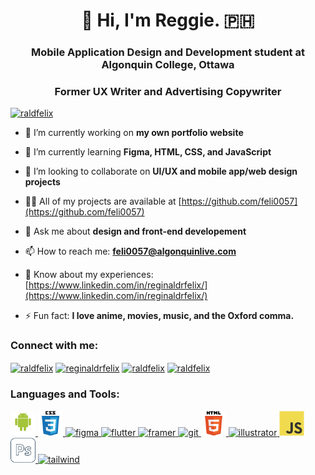 <h1 align="center">👋 Hi, I'm Reggie. 🇵🇭</h1>
<h3 align="center">Mobile Application Design and Development student at Algonquin College, Ottawa</h3>
<h3 align="center">Former UX Writer and Advertising Copywriter</h3>

<p align="left"> <a href="https://twitter.com/raldfelix" target="blank"><img src="https://img.shields.io/twitter/follow/raldfelix?logo=twitter&style=for-the-badge" alt="raldfelix" /></a> </p>

- 🔭 I’m currently working on **my own portfolio website**

- 🌱 I’m currently learning **Figma, HTML, CSS, and JavaScript**

- 👯 I’m looking to collaborate on **UI/UX and mobile app/web design projects**

- 👨‍💻 All of my projects are available at [https://github.com/feli0057](https://github.com/feli0057)

- 💬 Ask me about **design and front-end developement**

- 📫 How to reach me: **feli0057@algonquinlive.com**

- 📄 Know about my experiences: [https://www.linkedin.com/in/reginaldrfelix/](https://www.linkedin.com/in/reginaldrfelix/)

- ⚡ Fun fact: **I love anime, movies, music, and the Oxford comma.**

<h3 align="left">Connect with me:</h3>
<p align="left">
<a href="https://twitter.com/raldfelix" target="blank"><img align="center" src="https://raw.githubusercontent.com/rahuldkjain/github-profile-readme-generator/master/src/images/icons/Social/twitter.svg" alt="raldfelix" height="30" width="40" /></a>
<a href="https://linkedin.com/in/reginaldrfelix" target="blank"><img align="center" src="https://raw.githubusercontent.com/rahuldkjain/github-profile-readme-generator/master/src/images/icons/Social/linked-in-alt.svg" alt="reginaldrfelix" height="30" width="40" /></a>
<a href="https://fb.com/raldfelix" target="blank"><img align="center" src="https://raw.githubusercontent.com/rahuldkjain/github-profile-readme-generator/master/src/images/icons/Social/facebook.svg" alt="raldfelix" height="30" width="40" /></a>
<a href="https://instagram.com/raldfelix" target="blank"><img align="center" src="https://raw.githubusercontent.com/rahuldkjain/github-profile-readme-generator/master/src/images/icons/Social/instagram.svg" alt="raldfelix" height="30" width="40" /></a>
</p>

<h3 align="left">Languages and Tools:</h3>
<p align="left"> <a href="https://developer.android.com" target="_blank" rel="noreferrer"> <img src="https://raw.githubusercontent.com/devicons/devicon/master/icons/android/android-original-wordmark.svg" alt="android" width="40" height="40"/> </a> <a href="https://www.w3schools.com/css/" target="_blank" rel="noreferrer"> <img src="https://raw.githubusercontent.com/devicons/devicon/master/icons/css3/css3-original-wordmark.svg" alt="css3" width="40" height="40"/> </a> <a href="https://www.figma.com/" target="_blank" rel="noreferrer"> <img src="https://www.vectorlogo.zone/logos/figma/figma-icon.svg" alt="figma" width="40" height="40"/> </a> <a href="https://flutter.dev" target="_blank" rel="noreferrer"> <img src="https://www.vectorlogo.zone/logos/flutterio/flutterio-icon.svg" alt="flutter" width="40" height="40"/> </a> <a href="https://www.framer.com/" target="_blank" rel="noreferrer"> <img src="https://www.vectorlogo.zone/logos/framer/framer-icon.svg" alt="framer" width="40" height="40"/> </a> <a href="https://git-scm.com/" target="_blank" rel="noreferrer"> <img src="https://www.vectorlogo.zone/logos/git-scm/git-scm-icon.svg" alt="git" width="40" height="40"/> </a> <a href="https://www.w3.org/html/" target="_blank" rel="noreferrer"> <img src="https://raw.githubusercontent.com/devicons/devicon/master/icons/html5/html5-original-wordmark.svg" alt="html5" width="40" height="40"/> </a> <a href="https://www.adobe.com/in/products/illustrator.html" target="_blank" rel="noreferrer"> <img src="https://www.vectorlogo.zone/logos/adobe_illustrator/adobe_illustrator-icon.svg" alt="illustrator" width="40" height="40"/> </a> <a href="https://developer.mozilla.org/en-US/docs/Web/JavaScript" target="_blank" rel="noreferrer"> <img src="https://raw.githubusercontent.com/devicons/devicon/master/icons/javascript/javascript-original.svg" alt="javascript" width="40" height="40"/> </a> <a href="https://www.photoshop.com/en" target="_blank" rel="noreferrer"> <img src="https://raw.githubusercontent.com/devicons/devicon/master/icons/photoshop/photoshop-line.svg" alt="photoshop" width="40" height="40"/> </a> <a href="https://tailwindcss.com/" target="_blank" rel="noreferrer"> <img src="https://www.vectorlogo.zone/logos/tailwindcss/tailwindcss-icon.svg" alt="tailwind" width="40" height="40"/> </a> </p>
